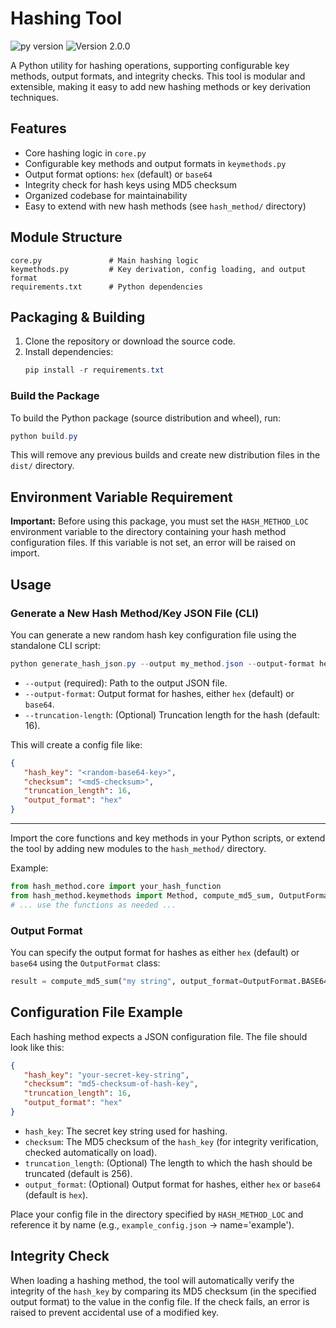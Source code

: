 # Hashing Tool

![py version](https://img.shields.io/badge/python-3.10+-blue) ![Version 2.0.0](https://img.shields.io/badge/version-2.0.0-brightgreen) 

A Python utility for hashing operations, supporting configurable key methods, output formats, and integrity checks. This tool is modular and extensible, making it easy to add new hashing methods or key derivation techniques.

## Features
- Core hashing logic in `core.py`
- Configurable key methods and output formats in `keymethods.py`
- Output format options: `hex` (default) or `base64`
- Integrity check for hash keys using MD5 checksum
- Organized codebase for maintainability
- Easy to extend with new hash methods (see `hash_method/` directory)

## Module Structure
```
core.py               # Main hashing logic
keymethods.py         # Key derivation, config loading, and output format
requirements.txt      # Python dependencies
```


## Packaging & Building
1. Clone the repository or download the source code.
2. Install dependencies:
   ```powershell
   pip install -r requirements.txt
   ```

### Build the Package

To build the Python package (source distribution and wheel), run:

```powershell
python build.py
```

This will remove any previous builds and create new distribution files in the `dist/` directory.

## Environment Variable Requirement
**Important:** Before using this package, you must set the `HASH_METHOD_LOC` environment variable to the directory containing your hash method configuration files. If this variable is not set, an error will be raised on import.


## Usage
### Generate a New Hash Method/Key JSON File (CLI)

You can generate a new random hash key configuration file using the standalone CLI script:

```powershell
python generate_hash_json.py --output my_method.json --output-format hex --truncation-length 16
```

- `--output` (required): Path to the output JSON file.
- `--output-format`: Output format for hashes, either `hex` (default) or `base64`.
- `--truncation-length`: (Optional) Truncation length for the hash (default: 16).

This will create a config file like:

```json
{
   "hash_key": "<random-base64-key>",
   "checksum": "<md5-checksum>",
   "truncation_length": 16,
   "output_format": "hex"
}
```

---

Import the core functions and key methods in your Python scripts, or extend the tool by adding new modules to the `hash_method/` directory.

Example:
```python
from hash_method.core import your_hash_function
from hash_method.keymethods import Method, compute_md5_sum, OutputFormat
# ... use the functions as needed ...
```

### Output Format
You can specify the output format for hashes as either `hex` (default) or `base64` using the `OutputFormat` class:

```python
result = compute_md5_sum("my string", output_format=OutputFormat.BASE64)
```

## Configuration File Example

Each hashing method expects a JSON configuration file. The file should look like this:

```json
{
   "hash_key": "your-secret-key-string",
   "checksum": "md5-checksum-of-hash-key",
   "truncation_length": 16,
   "output_format": "hex"
}
```

- `hash_key`: The secret key string used for hashing.
- `checksum`: The MD5 checksum of the `hash_key` (for integrity verification, checked automatically on load).
- `truncation_length`: (Optional) The length to which the hash should be truncated (default is 256).
- `output_format`: (Optional) Output format for hashes, either `hex` or `base64` (default is `hex`).

Place your config file in the directory specified by `HASH_METHOD_LOC` and reference it by name (e.g., `example_config.json` → name='example').

## Integrity Check
When loading a hashing method, the tool will automatically verify the integrity of the `hash_key` by comparing its MD5 checksum (in the specified output format) to the value in the config file. If the check fails, an error is raised to prevent accidental use of a modified key.
